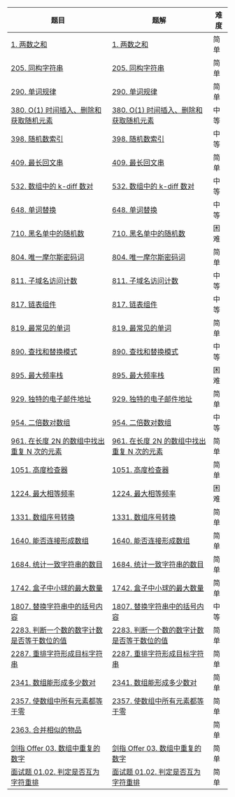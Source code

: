 | 题目                                                         | 题解                                                         | 难度 |
| ------------------------------------------------------------ | ------------------------------------------------------------ | ---- |
| [1. 两数之和](https://leetcode.cn/problems/two-sum/)         | [1. 两数之和](https://github.com/ZonzeeLi/LeetCode/blob/master/index/1-10/1.%20%E4%B8%A4%E6%95%B0%E4%B9%8B%E5%92%8C.md) | 简单 |
| [205. 同构字符串](https://leetcode.cn/problems/isomorphic-strings/) | [205. 同构字符串](https://github.com/ZonzeeLi/LeetCode/blob/master/index/201-210/205.%20%E5%90%8C%E6%9E%84%E5%AD%97%E7%AC%A6%E4%B8%B2.md) | 简单 |
| [290. 单词规律](https://leetcode.cn/problems/word-pattern/)  | [290. 单词规律](https://github.com/ZonzeeLi/LeetCode/blob/master/index/281-290/290.%20%E5%8D%95%E8%AF%8D%E8%A7%84%E5%BE%8B.md) | 简单 |
| [380. O(1) 时间插入、删除和获取随机元素](https://leetcode-cn.com/problems/insert-delete-getrandom-o1/) | [380. O(1) 时间插入、删除和获取随机元素](https://github.com/ZonzeeLi/LeetCode/blob/master/index/371-380/380.%20O(1)%20%E6%97%B6%E9%97%B4%E6%8F%92%E5%85%A5%E3%80%81%E5%88%A0%E9%99%A4%E5%92%8C%E8%8E%B7%E5%8F%96%E9%9A%8F%E6%9C%BA%E5%85%83%E7%B4%A0.md) | 中等 |
| [398. 随机数索引](https://leetcode-cn.com/problems/random-pick-index/) | [398. 随机数索引](https://github.com/ZonzeeLi/LeetCode/blob/master/index/391-400/398.%20%E9%9A%8F%E6%9C%BA%E6%95%B0%E7%B4%A2%E5%BC%95.md) | 中等 |
| [409. 最长回文串](https://leetcode.cn/problems/longest-palindrome/) | [409. 最长回文串](https://github.com/ZonzeeLi/LeetCode/blob/master/index/401-410/409.%20%E6%9C%80%E9%95%BF%E5%9B%9E%E6%96%87%E4%B8%B2.md) | 简单 |
| [532. 数组中的 k-diff 数对](https://leetcode.cn/problems/k-diff-pairs-in-an-array/) | [532. 数组中的 k-diff 数对](https://github.com/ZonzeeLi/LeetCode/blob/master/index/531-540/532.%20%E6%95%B0%E7%BB%84%E4%B8%AD%E7%9A%84%20k-diff%20%E6%95%B0%E5%AF%B9.md) | 中等 |
| [648. 单词替换](https://leetcode.cn/problems/replace-words/) | [648. 单词替换](https://github.com/ZonzeeLi/LeetCode/blob/master/index/641-650/648.%20%E5%8D%95%E8%AF%8D%E6%9B%BF%E6%8D%A2.md) | 中等 |
| [710. 黑名单中的随机数](https://leetcode.cn/problems/random-pick-with-blacklist/) | [710. 黑名单中的随机数](https://github.com/ZonzeeLi/LeetCode/blob/master/index/701-710/710.%20%E9%BB%91%E5%90%8D%E5%8D%95%E4%B8%AD%E7%9A%84%E9%9A%8F%E6%9C%BA%E6%95%B0.md) | 困难 |
| [804. 唯一摩尔斯密码词](https://leetcode-cn.com/problems/unique-morse-code-words/) | [804. 唯一摩尔斯密码词](https://github.com/ZonzeeLi/LeetCode/blob/master/index/801-810/804.%20%E5%94%AF%E4%B8%80%E6%91%A9%E5%B0%94%E6%96%AF%E5%AF%86%E7%A0%81%E8%AF%8D.md) | 简单 |
| [811. 子域名访问计数](https://leetcode.cn/problems/subdomain-visit-count/) | [811. 子域名访问计数](https://github.com/ZonzeeLi/LeetCode/blob/master/index/811-820/811.%20%E5%AD%90%E5%9F%9F%E5%90%8D%E8%AE%BF%E9%97%AE%E8%AE%A1%E6%95%B0.md) | 中等 |
| [817. 链表组件](https://leetcode.cn/problems/linked-list-components/) | [817. 链表组件](https://github.com/ZonzeeLi/LeetCode/blob/master/index/811-820/817.%20%E9%93%BE%E8%A1%A8%E7%BB%84%E4%BB%B6.md) | 中等 |
| [819. 最常见的单词](https://leetcode-cn.com/problems/most-common-word/) | [819. 最常见的单词](https://github.com/ZonzeeLi/LeetCode/blob/master/index/811-820/819.%20%E6%9C%80%E5%B8%B8%E8%A7%81%E7%9A%84%E5%8D%95%E8%AF%8D.md) | 简单 |
| [890. 查找和替换模式](https://leetcode.cn/problems/find-and-replace-pattern/) | [890. 查找和替换模式](https://github.com/ZonzeeLi/LeetCode/blob/master/index/881-890/890.%20%E6%9F%A5%E6%89%BE%E5%92%8C%E6%9B%BF%E6%8D%A2%E6%A8%A1%E5%BC%8F.md) | 中等 |
| [895. 最大频率栈](https://leetcode.cn/problems/maximum-frequency-stack/) | [895. 最大频率栈](https://github.com/ZonzeeLi/LeetCode/blob/master/index/891-900/895.%20%E6%9C%80%E5%A4%A7%E9%A2%91%E7%8E%87%E6%A0%88.md) | 困难 |
| [929. 独特的电子邮件地址](https://leetcode.cn/problems/unique-email-addresses/) | [929. 独特的电子邮件地址](https://github.com/ZonzeeLi/LeetCode/blob/master/index/921-930/929.%20%E7%8B%AC%E7%89%B9%E7%9A%84%E7%94%B5%E5%AD%90%E9%82%AE%E4%BB%B6%E5%9C%B0%E5%9D%80.md) | 简单 |
| [954. 二倍数对数组](https://leetcode-cn.com/problems/array-of-doubled-pairs/) | [954. 二倍数对数组](https://github.com/ZonzeeLi/LeetCode/blob/master/index/951-960/954.%20%E4%BA%8C%E5%80%8D%E6%95%B0%E5%AF%B9%E6%95%B0%E7%BB%84.md) | 中等 |
| [961. 在长度 2N 的数组中找出重复 N 次的元素](https://leetcode.cn/problems/n-repeated-element-in-size-2n-array/) | [961. 在长度 2N 的数组中找出重复 N 次的元素](https://github.com/ZonzeeLi/LeetCode/blob/master/index/961-970/961.%20%E5%9C%A8%E9%95%BF%E5%BA%A6%202N%20%E7%9A%84%E6%95%B0%E7%BB%84%E4%B8%AD%E6%89%BE%E5%87%BA%E9%87%8D%E5%A4%8D%20N%20%E6%AC%A1%E7%9A%84%E5%85%83%E7%B4%A0.md) | 简单 |
| [1051. 高度检查器](https://leetcode.cn/problems/height-checker/) | [1051. 高度检查器](https://github.com/ZonzeeLi/LeetCode/blob/master/index/1051-1060/1051.%20%E9%AB%98%E5%BA%A6%E6%A3%80%E6%9F%A5%E5%99%A8.md) | 简单 |
| [1224. 最大相等频率](https://leetcode.cn/problems/maximum-equal-frequency/) | [1224. 最大相等频率](https://github.com/ZonzeeLi/LeetCode/blob/master/index/1221-1230/1224.%20%E6%9C%80%E5%A4%A7%E7%9B%B8%E7%AD%89%E9%A2%91%E7%8E%87.md) | 困难 |
| [1331. 数组序号转换](https://leetcode.cn/problems/rank-transform-of-an-array/) | [1331. 数组序号转换](https://github.com/ZonzeeLi/LeetCode/blob/master/index/1331-1340/1331.%20%E6%95%B0%E7%BB%84%E5%BA%8F%E5%8F%B7%E8%BD%AC%E6%8D%A2.md) | 简单 |
| [1640. 能否连接形成数组](https://leetcode.cn/problems/check-array-formation-through-concatenation/) | [1640. 能否连接形成数组](https://github.com/ZonzeeLi/LeetCode/blob/master/index/1631-1640/1640.%20%E8%83%BD%E5%90%A6%E8%BF%9E%E6%8E%A5%E5%BD%A2%E6%88%90%E6%95%B0%E7%BB%84.md) | 简单 |
| [1684. 统计一致字符串的数目](https://leetcode.cn/problems/count-the-number-of-consistent-strings/) | [1684. 统计一致字符串的数目](https://github.com/ZonzeeLi/LeetCode/blob/master/index/1681-1690/1684.%20%E7%BB%9F%E8%AE%A1%E4%B8%80%E8%87%B4%E5%AD%97%E7%AC%A6%E4%B8%B2%E7%9A%84%E6%95%B0%E7%9B%AE.md) | 简单 |
| [1742. 盒子中小球的最大数量](https://leetcode.cn/problems/maximum-number-of-balls-in-a-box/) | [1742. 盒子中小球的最大数量](https://github.com/ZonzeeLi/LeetCode/blob/master/index/1741-1750/1742.%20%E7%9B%92%E5%AD%90%E4%B8%AD%E5%B0%8F%E7%90%83%E7%9A%84%E6%9C%80%E5%A4%A7%E6%95%B0%E9%87%8F.md) | 简单 |
| [1807. 替换字符串中的括号内容](https://leetcode.cn/problems/evaluate-the-bracket-pairs-of-a-string/) | [1807. 替换字符串中的括号内容](https://github.com/ZonzeeLi/LeetCode/blob/master/index/1801-1810/1807.%20%E6%9B%BF%E6%8D%A2%E5%AD%97%E7%AC%A6%E4%B8%B2%E4%B8%AD%E7%9A%84%E6%8B%AC%E5%8F%B7%E5%86%85%E5%AE%B9.md) | 中等 |
| [2283. 判断一个数的数字计数是否等于数位的值](https://leetcode.cn/problems/check-if-number-has-equal-digit-count-and-digit-value/) | [2283. 判断一个数的数字计数是否等于数位的值](https://github.com/ZonzeeLi/LeetCode/blob/master/index/2281-2290/2283.%20%E5%88%A4%E6%96%AD%E4%B8%80%E4%B8%AA%E6%95%B0%E7%9A%84%E6%95%B0%E5%AD%97%E8%AE%A1%E6%95%B0%E6%98%AF%E5%90%A6%E7%AD%89%E4%BA%8E%E6%95%B0%E4%BD%8D%E7%9A%84%E5%80%BC.md) | 简单 |
| [2287. 重排字符形成目标字符串](https://leetcode.cn/problems/rearrange-characters-to-make-target-string/) | [2287. 重排字符形成目标字符串](https://github.com/ZonzeeLi/LeetCode/blob/master/index/2281-2290/2287.%20%E9%87%8D%E6%8E%92%E5%AD%97%E7%AC%A6%E5%BD%A2%E6%88%90%E7%9B%AE%E6%A0%87%E5%AD%97%E7%AC%A6%E4%B8%B2.md) | 简单 |
| [2341. 数组能形成多少数对](https://leetcode.cn/problems/maximum-number-of-pairs-in-array/) | [2341. 数组能形成多少数对](https://github.com/ZonzeeLi/LeetCode/blob/master/index/2341-2350/2341.%20%E6%95%B0%E7%BB%84%E8%83%BD%E5%BD%A2%E6%88%90%E5%A4%9A%E5%B0%91%E6%95%B0%E5%AF%B9.md) | 简单 |
| [2357. 使数组中所有元素都等于零](https://leetcode.cn/problems/make-array-zero-by-subtracting-equal-amounts/) | [2357. 使数组中所有元素都等于零](https://github.com/ZonzeeLi/LeetCode/blob/master/index/2351-2360/2357.%20%E4%BD%BF%E6%95%B0%E7%BB%84%E4%B8%AD%E6%89%80%E6%9C%89%E5%85%83%E7%B4%A0%E9%83%BD%E7%AD%89%E4%BA%8E%E9%9B%B6.md) | 简单 |
| [2363. 合并相似的物品](https://leetcode.cn/problems/merge-similar-items/) |                                                              | 简单 |
| [剑指 Offer 03. 数组中重复的数字](https://leetcode-cn.com/problems/shu-zu-zhong-zhong-fu-de-shu-zi-lcof/) | [剑指 Offer 03. 数组中重复的数字](https://github.com/ZonzeeLi/LeetCode/blob/master/index/%E5%89%91%E6%8C%87Offer/%E5%89%91%E6%8C%87%20Offer%2003.%20%E6%95%B0%E7%BB%84%E4%B8%AD%E9%87%8D%E5%A4%8D%E7%9A%84%E6%95%B0%E5%AD%97.md) | 简单 |
| [面试题 01.02. 判定是否互为字符重排](https://leetcode.cn/problems/check-permutation-lcci/) | [面试题 01.02. 判定是否互为字符重排](https://github.com/ZonzeeLi/LeetCode/blob/master/index/%E7%A8%8B%E5%BA%8F%E5%91%98%E9%9D%A2%E8%AF%95%E9%87%91%E5%85%B8/%E9%9D%A2%E8%AF%95%E9%A2%98%2001.02.%20%E5%88%A4%E5%AE%9A%E6%98%AF%E5%90%A6%E4%BA%92%E4%B8%BA%E5%AD%97%E7%AC%A6%E9%87%8D%E6%8E%92.md) | 简单 |

